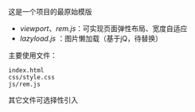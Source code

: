 这是一个项目的最原始模版

- *viewport*、*rem.js*：可实现页面弹性布局、宽度自适应
- *lazyload.js* ：图片懒加载（基于jQ，待替换）

主要使用文件：

    index.html
    css/style.css
    js/rem.js

其它文件可选择性引入

